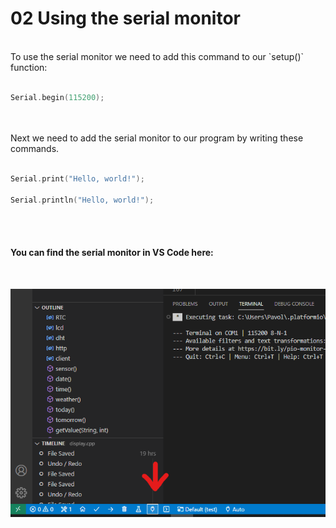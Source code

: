 # 02 Using the serial monitor

<br>
To use the serial monitor we need to add this command to our `setup()` function:
<br/><br/>

```C
Serial.begin(115200);
```
<br><br>
Next we need to add the serial monitor to our program by writing these commands.
<br><br>
```C
Serial.print("Hello, world!");

Serial.println("Hello, world!");
```
<br><br>

#### You can find the serial monitor in VS Code here:
<br>

![](02.png)
